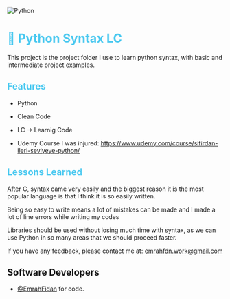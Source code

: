 
![Python](https://img.shields.io/badge/Language-Python-yellow.svg)



<h1 style="color: #4cc9f0;">🐍  Python Syntax LC </h1>


This project is the project folder I use to learn python syntax, with basic and intermediate project examples.


<h2 style="color: #4cc9f0;"> Features </h1>


- Python

- Clean Code
- LC -> Learnig Code 
- Udemy Course I was injured: https://www.udemy.com/course/sifirdan-ileri-seviyeye-python/


<h2 style="color: #4cc9f0;"> Lessons Learned </h1>

After C, syntax came very easily and the biggest reason it is the most popular language is that I think it is so easily written.

Being so easy to write means a lot of mistakes can be made and I made a lot of line errors while writing my codes

Libraries should be used without losing much time with syntax, as we can use Python in so many areas that we should proceed faster.


If you have any feedback, please contact me at: emrahfdn.work@gmail.com

  
## Software Developers

- [@EmrahFidan](https://github.com/EmrahFidan)  for code.

  
